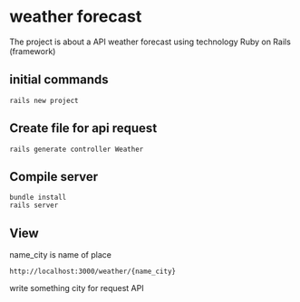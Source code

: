 # weather forecast

The project is about a API  weather forecast using technology Ruby on Rails (framework)

## initial commands

```
rails new project
```

## Create file for api request
```
rails generate controller Weather
```

## Compile server
```
bundle install
rails server
```

## View
name_city is name of place
```
http://localhost:3000/weather/{name_city}
```
write something city for request API